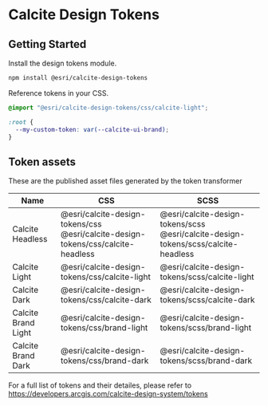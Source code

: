 # Calcite Design Tokens

## Getting Started

Install the design tokens module.

```bash
npm install @esri/calcite-design-tokens
```

Reference tokens in your CSS.

```css
@import "@esri/calcite-design-tokens/css/calcite-light";

:root {
  --my-custom-token: var(--calcite-ui-brand);
}
```

## Token assets

These are the published asset files generated by the token transformer

| Name                | CSS                                                                                   | SCSS                                                                                    |
| ------------------- | ------------------------------------------------------------------------------------- | --------------------------------------------------------------------------------------- |
| Calcite Headless    | @esri/calcite-design-tokens/css <br> @esri/calcite-design-tokens/css/calcite-headless | @esri/calcite-design-tokens/scss <br> @esri/calcite-design-tokens/scss/calcite-headless |
| Calcite Light       | @esri/calcite-design-tokens/css/calcite-light                                         | @esri/calcite-design-tokens/scss/calcite-light                                          |
| Calcite Dark        | @esri/calcite-design-tokens/css/calcite-dark                                          | @esri/calcite-design-tokens/scss/calcite-dark                                           |
| Calcite Brand Light | @esri/calcite-design-tokens/css/brand-light                                           | @esri/calcite-design-tokens/scss/brand-light                                            |
| Calcite Brand Dark  | @esri/calcite-design-tokens/css/brand-dark                                            | @esri/calcite-design-tokens/scss/brand-dark                                             |

For a full list of tokens and their detailes, please refer to <https://developers.arcgis.com/calcite-design-system/tokens>
